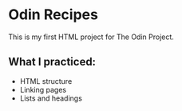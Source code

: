# Odin Recipes

This is my first HTML project for The Odin Project.

## What I practiced:
- HTML structure
- Linking pages
- Lists and headings
